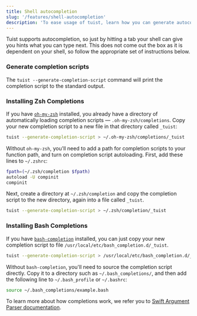 ```yaml
---
title: Shell autocompletion
slug: '/features/shell-autocompletion'
description: 'To ease usage of tuist, learn how you can generate autocompletions for your shell'
---
```


Tuist supports autocompletion, so just by hitting a tab your shell can give you hints what you can type next.
This does not come out the box as it is dependent on your shell, so follow the appropriate set of instructions below.

### Generate completion scripts

The `tuist --generate-completion-script` command will print the completion script to the standard output.

### Installing Zsh Completions

If you have [`oh-my-zsh`](https://ohmyz.sh) installed, you already have a directory of automatically loading completion scripts — `.oh-my-zsh/completions`. Copy your new completion script to a new file in that directory called `_tuist`:

```sh
tuist --generate-completion-script > ~/.oh-my-zsh/completions/_tuist
```

Without `oh-my-zsh`, you'll need to add a path for completion scripts to your function path, and turn on completion script autoloading. First, add these lines to `~/.zshrc`:

```sh
fpath=(~/.zsh/completion $fpath)
autoload -U compinit
compinit
```

Next, create a directory at `~/.zsh/completion` and copy the completion script to the new directory, again into a file called `_tuist`.

```sh
tuist --generate-completion-script > ~/.zsh/completion/_tuist
```

### Installing Bash Completions

If you have [`bash-completion`](https://github.com/scop/bash-completion) installed, you can just copy your new completion script to file `/usr/local/etc/bash_completion.d/_tuist`.

```sh
tuist --generate-completion-script > /usr/local/etc/bash_completion.d/_tuist
```

Without `bash-completion`, you'll need to source the completion script directly. Copy it to a directory such as `~/.bash_completions/`, and then add the following line to `~/.bash_profile` or `~/.bashrc`:

```sh
source ~/.bash_completions/example.bash
```

To learn more about how completions work, we refer you to [Swift Argument Parser documentation](https://github.com/apple/swift-argument-parser/blob/280700d361c1b3af6e2345f5e24f67fa9450bec6/Documentation/07%20Completion%20Scripts.md).
